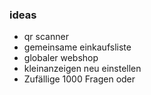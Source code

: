 ### ideas
+ qr scanner
+ gemeinsame einkaufsliste
+ globaler webshop
+ kleinanzeigen neu einstellen
+ Zufällige 1000 Fragen oder
